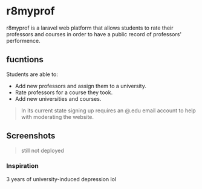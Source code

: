 # r8myprof
r8myprof is a laravel web platform that allows students to rate their professors and courses in order to have a public record of professors' performence.

## fucntions
Students are able to:
* Add new professors and assign them to a university.
* Rate professors for a course they took.
* Add new universities and courses.

> In its current state signing up requires an @.edu email account to help with moderating the website.


## Screenshots
> still not deployed 

### Inspiration
3 years of university-induced depression lol